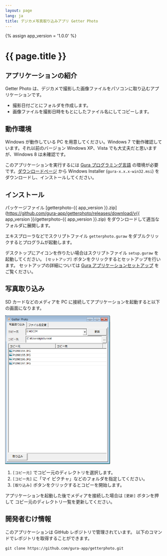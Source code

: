 ```yaml
---
layout: page
lang: ja
title: デジカメ写真取り込みアプリ Getter Photo
---
```

{% assign app_version = '1.0.0' %}

# {{ page.title }}

## アプリケーションの紹介

Getter Photo は、デジカメで撮影した画像ファイルをパソコンに取り込むアプリケーションです。

* 撮影日付ごとにフォルダを作成します。
* 画像ファイルを撮影日時をもとにしたファイル名にしてコピーします。


## 動作環境

Windows が動作している PC を用意してください。Windows 7 で動作確認しています。それ以前のバージョン Windows XP、Vista でも大丈夫だと思いますが、Windows 8 は未確認です。

このアプリケーションを実行するには [Gura プログラミング言語](http://www.gura-lang.org/)
の環境が必要です。[ダウンロードページ](http://www.gura-lang.org/Download.html) から
Windows Installer (`gura-x.x.x-win32.msi`) をダウンロードし、インストールしてください。


## インストール

パッケージファイル [getterphoto-{{ app_version }}.zip](https://github.com/gura-app/getterphoto/releases/download/v{{ app_version }}/getterphoto-{{ app_version }}.zip)
をダウンロードして適当なフォルダに展開します。

エキスプローラなどでスクリプトファイル `getterphoto.guraw` をダブルクリックするとプログラムが起動します。

デスクトップにアイコンを作りたい場合はスクリプトファイル `setup.guraw` を起動してください。
`[セットアップ]` ボタンをクリックするとセットアップを行います。
セットアップの詳細については [Gura アプリケーションセットアップ](../setup/) をご覧ください。


## 写真取り込み

SD カードなどのメディアを PC に接続してアプリケーションを起動すると以下の画面になります。

![main](images/main-shrink.png)

1. `[コピー元]` でコピー元のディレクトリを選択します。
2. `[コピー先]` に「マイ ピクチャ」などのフォルダを指定してください。
3. `[取り込み]` ボタンをクリックするとコピーを開始します。

アプリケーションを起動した後でメディアを接続した場合は `[更新]` ボタンを押して
コピー元のディレクトリ一覧を更新してください。


## 開発者むけ情報

このアプリケーションは GitHub レポジトリで管理されています。
以下のコマンドでレポジトリを取得することができます。

    git clone https://github.com/gura-app/getterphoto.git
